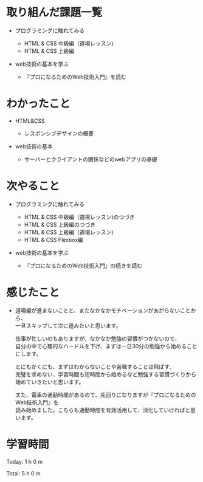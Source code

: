 # 取り組んだ課題一覧
- プログラミングに触れてみる
  - HTML & CSS 中級編（道場レッスン)
  - HTML & CSS 上級編

- web技術の基本を学ぶ
  - 『プロになるためのWeb技術入門』を読む

# わかったこと
- HTML&CSS
  - レスポンシブデザインの概要

- web技術の基本
  - サーバーとクライアントの関係などのwebアプリの基礎

# 次やること
- プログラミングに触れてみる
  - HTML & CSS 中級編（道場レッスン)のつづき　　
  - HTML & CSS 上級編のつづき
  - HTML & CSS 上級編（道場レッスン)
  - HTML & CSS Flexbox編 

- web技術の基本を学ぶ
  - 『プロになるためのWeb技術入門』の続きを読む

# 感じたこと  
- 道場編が進まないことと、またなかなかモチベーションがあがらないことから、  
一旦スキップして次に進みたいと思います。 
   
  仕事が忙しいのもありますが、なかなか勉強の習慣がつかないので、  
  自分の中で心理的なハードルを下げ、まずは一日30分の勉強から始めることにします。  
   
  とにもかくにも、まずはわからないことや苦戦することは飛ばす、  
  完璧を求めない、学習時間も短時間から始めるなど勉強する習慣づくりから始めていきたいと思います。  
   
  また、電車の通勤時間があるので、先回りになりますが『プロになるためのWeb技術入門』を  
  読み始めました。こちらも通勤時間を有効活用して、消化していければと思います。
 
  
# 学習時間
Today: 1 h 0 m

Total: 5 h 0 m
